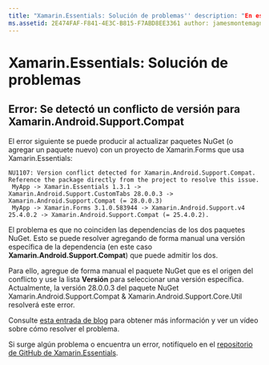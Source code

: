 ```yaml
---
title: "Xamarin.Essentials: Solución de problemas'' description: "En este documento se describe cómo solucionar los problemas encontrados al desarrollar con la biblioteca Xamarin.Essentials".
ms.assetid: 2E474FAF-F841-4E3C-B815-F7ABD8EE3361 author: jamesmontemagno ms.author: jamont ms.date: 01/06/2020 no-loc: [Xamarin.Forms, Xamarin.Essentials]
---
```


# <a name="xamarinessentials-troubleshooting"></a>Xamarin.Essentials: Solución de problemas

## <a name="error-version-conflict-detected-for-xamarinandroidsupportcompat"></a>Error: Se detectó un conflicto de versión para Xamarin.Android.Support.Compat

El error siguiente se puede producir al actualizar paquetes NuGet (o agregar un paquete nuevo) con un proyecto de Xamarin.Forms
que usa Xamarin.Essentials:

```error
NU1107: Version conflict detected for Xamarin.Android.Support.Compat. Reference the package directly from the project to resolve this issue.
 MyApp -> Xamarin.Essentials 1.3.1 -> Xamarin.Android.Support.CustomTabs 28.0.0.3 -> Xamarin.Android.Support.Compat (= 28.0.0.3)
 MyApp -> Xamarin.Forms 3.1.0.583944 -> Xamarin.Android.Support.v4 25.4.0.2 -> Xamarin.Android.Support.Compat (= 25.4.0.2).
```

El problema es que no coinciden las dependencias de los dos paquetes NuGet. Esto se puede resolver agregando de forma manual una versión específica de la dependencia (en este caso **Xamarin.Android.Support.Compat**) que puede admitir los dos.

Para ello, agregue de forma manual el paquete NuGet que es el origen del conflicto y use la lista **Versión** para seleccionar una versión específica. Actualmente, la versión 28.0.0.3 del paquete NuGet Xamarin.Android.Support.Compat & Xamarin.Android.Support.Core.Util resolverá este error.

Consulte [esta entrada de blog](https://redth.codes/how-to-fix-the-dreaded-version-conflict-nuget-error-in-your-xamarin-android-projects/) para obtener más información y ver un vídeo sobre cómo resolver el problema.

Si surge algún problema o encuentra un error, notifíquelo en el [repositorio de GitHub de Xamarin.Essentials](https://github.com/xamarin/Essentials).
